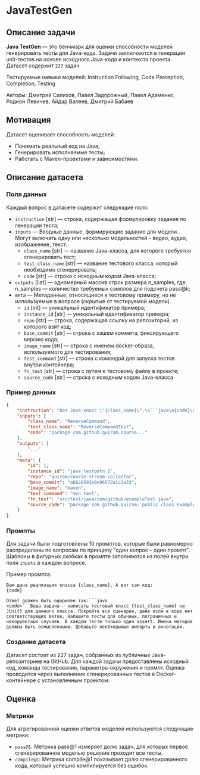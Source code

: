 # JavaTestGen


## Описание задачи

**Java TestGen** — это бенчмарк для оценки способности моделей генерировать тесты для Java-кода. Задачи заключаются в генерации unit-тестов на основе исходного Java-кода и контекста проекта. Датасет содержит `227` задач.

Тестируемые навыки моделей: Instruction Following, Code Perception, Completion, Testing

Авторы: Дмитрий Салихов, Павел Задорожный, Павел Адаменко, Родион Левичев, Айдар Валеев, Дмитрий Бабаев


## Мотивация

Датасет оценивает способность моделей:
- Понимать реальный код на Java;
- Генерировать исполняемые тесты;
- Работать с Maven-проектами и зависимостями.


## Описание датасета

### Поля данных

Каждый вопрос в датасете содержит следующие поля:

- `instruction` [str] — строка, содержащая формулировку задания по генерации теста;
- `inputs` — Вводные данные, формирующие задание для модели. Могут включать одну или несколько модальностей - видео, аудио, изображение, текст.
    - `class_name` [str] — название Java-класса, для которого требуется сгенерировать тест;
    - `test_class_name` [str] — название тестового класса, который необходимо сгенерировать;
    - `code` [str] — строка с исходным кодом Java-класса;
- `outputs` [list] — одномерный массив строк размера n_samples, где n_samples — количество требуемых сэмплов для подсчета pass@k;
- `meta` — Метаданные, относящиеся к тестовому примеру, но не используемые в вопросе (скрытые от тестируемой модели).
    - `id` [int] — уникальный идентификатор примера;
    - `instance_id` [str] — уникальный идентификатор примера;
    - `repo` [str] — строка, содержащая ссылку на репозиторий, из которого взят код;
    - `base_commit` [str] — строка с хэшем коммита, фиксирующего версию кода;
    - `image_name` [str] — строка с именем docker-образа, используемого для тестирования;
    - `test_command` [str] — строка с командой для запуска тестов внутри контейнера;
    - `fn_test` [str] — строка с путем к тестовому файлу в проекте;
    - `source_code` [str] — строка с исходным кодом Java-класса


### Пример данных

```json
{
    "instruction": "Вот Java-класс \"{class_name}\".\n```java\n{code}\n```\nНапишите JUnit5 тестовый класс \"{test_class_name}\". Включите позитивные сценарии, ошибки и граничные случаи.",
    "inputs": {
        "class_name": "ReverseCommand",
        "test_class_name": "ReverseCommandTest",
        "code": "package com.github.quiram.course..."
    },
    "outputs": [
        "..."
    ],
    "meta": {
        "id": 1,
        "instance_id": "java_testgetn_1",
        "repo": "quiram/course-stream-collector",
        "base_commit": "a8628593e8e96572a1c2a33",
        "image_name": "maven",
        "test_command": "mvn test",
        "fn_test": "src/test/java/com/github/exampleTest.java",
        "source_code": "package com.github.quiram; public class Example {}"
    }
}
```


### Промпты

Для задачи были подготовлены 10 промптов, которые были равномерно распределены по вопросам по принципу "один вопрос – один промпт". Шаблоны в фигурных скобках в промпте заполняются из полей внутри поля `inputs` в каждом вопросе.


Пример промпта:

```
Вам дана реализация класса {class_name}. А вот сам код:
{code}

Ответ должен быть оформлен так:```java
<code>```Ваша задача — написать тестовый класс {test_class_name} на JUnit5 для данного класса. Покройте все сценарии, даже если в коде нет соответствующих веток. Напишите тесты для обычных, пограничных и некорректных случаев. В каждом тесте только один assert. Имена методов должны быть осмысленными. Добавьте необходимые импорты и аннотации.
```


### Создание датасета

Датасет состоит из 227 задач, собранных из публичных Java-репозиториев на GitHub. Для каждой задачи предоставлены исходный код, команда тестирования, параметры окружения и промпт. Оценка проводится через выполнение сгенерированных тестов в Docker-контейнере с установленным проектом.


## Оценка


### Метрики

Для агрегированной оценки ответов моделей используются следующие метрики:

- `pass@1`: Метрика pass@1 измеряет долю задач, для которых первое сгенерированное моделью решение проходит все тесты.
- `compile@1`: Метрика compile@1 показывает долю сгенерированного кода, который успешно компилируется без ошибок.
